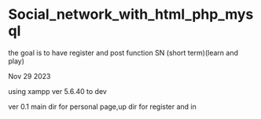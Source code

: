 # Social_network_with_html_php_mysql
the goal is to have register and post function SN (short term)(learn and play)

Nov 29 2023

using xampp ver 5.6.40 to dev

ver 0.1 main dir for personal page,up dir for register and in
